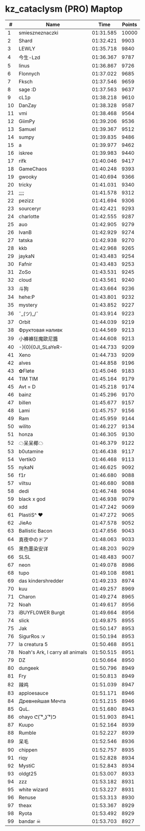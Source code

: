 # kz_cataclysm (PRO) Maptop

|  # | Name | Time | Points |
|-------------- | -------------- | -------------- | -------------- | 
| 1 | smieszneznaczki | 01:31.585 | 10000 | 
| 2 | Shard | 01:32.421 | 9903 | 
| 3 | LEWLY | 01:35.718 | 9840 | 
| 4 | 今生-Lzd | 01:36.367 | 9787 | 
| 5 | linus | 01:36.867 | 9726 | 
| 6 | Flonnych | 01:37.022 | 9685 | 
| 7 | Fksch | 01:37.546 | 9659 | 
| 8 | sage :D | 01:37.563 | 9637 | 
| 9 | cL1p | 01:38.218 | 9610 | 
| 10 | DanZay | 01:38.328 | 9587 | 
| 11 | vmi | 01:38.468 | 9564 | 
| 12 | GiimPy | 01:39.206 | 9536 | 
| 13 | Samuel | 01:39.367 | 9512 | 
| 14 | sumpy | 01:39.835 | 9486 | 
| 15 | a | 01:39.977 | 9462 | 
| 16 | iskree | 01:39.983 | 9440 | 
| 17 | rifk | 01:40.046 | 9417 | 
| 18 | GameChaos | 01:40.248 | 9393 | 
| 19 | gwooky | 01:40.694 | 9366 | 
| 20 | tricky | 01:41.031 | 9340 | 
| 21 | ;;;; | 01:41.578 | 9312 | 
| 22 | pezizz | 01:41.694 | 9306 | 
| 23 | sourceryr | 01:42.421 | 9293 | 
| 24 | charlotte | 01:42.555 | 9287 | 
| 25 | auo | 01:42.905 | 9279 | 
| 26 | IvanB | 01:42.929 | 9274 | 
| 27 | tatska | 01:42.938 | 9270 | 
| 28 | kkb | 01:42.968 | 9265 | 
| 29 | jaykaN | 01:43.483 | 9254 | 
| 30 | Fafnir | 01:43.483 | 9253 | 
| 31 | ZoSo | 01:43.531 | 9245 | 
| 32 | cloud | 01:43.561 | 9240 | 
| 33 | 斗狗 | 01:43.664 | 9236 | 
| 34 | hehe:P | 01:43.801 | 9232 | 
| 35 | mystery | 01:43.852 | 9227 | 
| 36 | ¯\_(ツ)_/¯ | 01:43.914 | 9223 | 
| 37 | Orbit | 01:44.039 | 9219 | 
| 38 | Фруктовая наливк | 01:44.569 | 9213 | 
| 39 | 小褲褲狂魔歐尼醬 | 01:44.608 | 9213 | 
| 40 | -}{0}{0JI_SLaYeR- | 01:44.733 | 9209 | 
| 41 | Xeno | 01:44.733 | 9209 | 
| 42 | alves | 01:44.858 | 9196 | 
| 43 | ✿Fløte | 01:45.046 | 9183 | 
| 44 | TIM TIM | 01:45.164 | 9179 | 
| 45 | Avt = D | 01:45.218 | 9174 | 
| 46 | bainz | 01:45.296 | 9170 | 
| 47 | billen | 01:45.677 | 9157 | 
| 48 | Lami | 01:45.757 | 9156 | 
| 49 | Ram | 01:45.959 | 9144 | 
| 50 | wilito | 01:46.227 | 9134 | 
| 51 | honza | 01:46.305 | 9130 | 
| 52 | ☁呆呆椰☁ | 01:46.379 | 9122 | 
| 53 | b0utamine | 01:46.438 | 9117 | 
| 54 | VertikO | 01:46.468 | 9113 | 
| 55 | nykaN | 01:46.625 | 9092 | 
| 56 | f1r | 01:46.680 | 9088 | 
| 57 | viltsu | 01:46.680 | 9088 | 
| 58 | dedi | 01:46.748 | 9084 | 
| 59 | black x god | 01:46.938 | 9079 | 
| 60 | xdd | 01:47.242 | 9069 | 
| 61 | PlastiS^ ♥ | 01:47.272 | 9065 | 
| 62 | JieAo | 01:47.578 | 9052 | 
| 63 | Ballistic Bacon | 01:47.656 | 9043 | 
| 64 | 真夜中のドア | 01:48.063 | 9033 | 
| 65 | 黑色墨染安详 | 01:48.203 | 9029 | 
| 66 | SLSL | 01:48.483 | 9007 | 
| 67 | neon | 01:49.078 | 8986 | 
| 68 | tupo | 01:49.108 | 8981 | 
| 69 | das kindershredder | 01:49.233 | 8974 | 
| 70 | kuu | 01:49.257 | 8969 | 
| 71 | Charon | 01:49.274 | 8965 | 
| 72 | Noah | 01:49.617 | 8956 | 
| 73 | iBUYFL0WER Burgit | 01:49.664 | 8956 | 
| 74 | slick | 01:49.875 | 8955 | 
| 75 | Jak | 01:50.147 | 8953 | 
| 76 | SigurRos :v | 01:50.194 | 8953 | 
| 77 | la creatura 5 | 01:50.468 | 8951 | 
| 78 | Noah's Ark, I carry all animals | 01:50.515 | 8951 | 
| 79 | DZ | 01:50.664 | 8950 | 
| 80 | dungeek | 01:50.796 | 8949 | 
| 81 | Fry | 01:50.813 | 8949 | 
| 82 | 辣鸡 | 01:51.039 | 8947 | 
| 83 | apploesauce | 01:51.171 | 8946 | 
| 84 | Древнейшая Мечта | 01:51.215 | 8946 | 
| 85 | QuL. | 01:51.680 | 8943 | 
| 86 | ohayo ᕦ( ͡° ͜ʖ ͡°)ᕤ | 01:51.903 | 8941 | 
| 87 | Kuupo | 01:52.164 | 8939 | 
| 88 | Rumble | 01:52.227 | 8939 | 
| 89 | 呆毛 | 01:52.546 | 8936 | 
| 90 | chippen | 01:52.757 | 8935 | 
| 91 | riqy | 01:52.828 | 8934 | 
| 92 | MystiC | 01:52.843 | 8934 | 
| 93 | oldgt25 | 01:53.007 | 8933 | 
| 94 | zzz | 01:53.182 | 8931 | 
| 95 | white wizard | 01:53.227 | 8931 | 
| 96 | Renuse | 01:53.313 | 8930 | 
| 97 | theax | 01:53.367 | 8929 | 
| 98 | Ryota | 01:53.492 | 8929 | 
| 99 | bandar ☠ | 01:53.703 | 8927 | 

